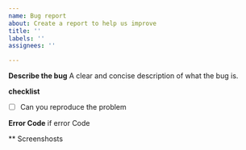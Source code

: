 ```yaml
---
name: Bug report
about: Create a report to help us improve
title: ''
labels: ''
assignees: ''

---
```


**Describe the bug**
A clear and concise description of what the bug is.

**checklist**
* [ ] Can you reproduce the problem

**Error Code**
if error Code

** Screenshosts
